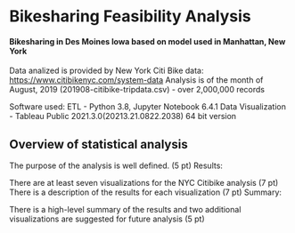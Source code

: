# Bikesharing Feasibility Analysis
#### Bikesharing in Des Moines Iowa based on model used in Manhattan, New York

Data analized is provided by New York Citi Bike data: https://www.citibikenyc.com/system-data
Analysis is of the month of August, 2019 (201908-citibike-tripdata.csv) - over 2,000,000 records

Software used:  ETL - Python 3.8, Jupyter Notebook 6.4.1
                Data Visualization - Tableau Public 2021.3.0(20213.21.0822.2038) 64 bit version

## Overview of statistical analysis


The purpose of the analysis is well defined. (5 pt)
Results:

There are at least seven visualizations for the NYC Citibike analysis (7 pt)
There is a description of the results for each visualization (7 pt)
Summary:

There is a high-level summary of the results and two additional visualizations are suggested for future analysis (5 pt)
